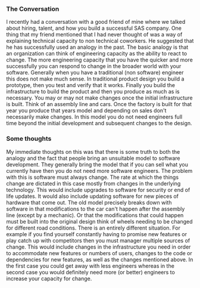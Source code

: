 ### The Conversation

I recently had a conversation with a good friend of mine where we talked about hiring, talent, and how you build a successful SAS company.
One thing that my friend mentioned that I had never thought of was a way of explaining technical capacity to non technical coworkers.
He suggested that he has successfully used an analogy in the past.
The basic analogy is that an organization can think of engineering capacity as the ability to react to change.
The more engineering capacity that you have the quicker and more successfully you can respond to change in the broader world with your software.
Generally when you have a traditional (non software) engineer this does not make much sense.
In traditional product design you build a prototype, then you test and verify that it works.
Finally you build the infrastructure to build the product and then you produce as much as is necessary.
You may or may not make changes once the initial infrastructure is built.
Think of an assembly line and cars.
Once the factory is built for that year you produce that years model and depending on sales don't necessarily make changes.
In this model you do not need engineers full time beyond the initial development and subsequent changes to the design.


### Some thoughts

My immediate thoughts on this was that there is some truth to both the analogy and the fact that people bring an unsuitable model to software development.
They generally bring the model that if you can sell what you currently have then you do not need more software engineers.
The problem with this is software must always change.
The rate at which the things change are dictated in this case mostly from changes in the underlying technology.
This would include upgrades to software for security or end of life updates.
It would also include updating software for new pieces of hardware that come out.
The old model precisely breaks down with software in that modifications to the car can't happen after the assembly line (except by a mechanic).
Or that the modifications that could happen must be built into the original design think of wheels needing to be changed for different road conditions.
There is an entirely different situation.
For example if you find yourself constantly having to promise new features or play catch up with competitors then you must manager multiple sources of change.
This would include changes in the infrastructure you need in order to accommodate new features or numbers of users, changes to the code or dependencies for new features, as well as the changes mentioned above.
In the first case you could get away with less engineers whereas in the second case you would definitely need more (or better) engineers to increase your capacity for change.

